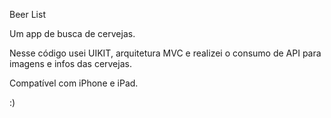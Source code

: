 Beer List

Um app de busca de cervejas.

Nesse código usei UIKIT, arquitetura MVC e realizei o consumo de API para imagens e infos das cervejas.

Compatível com iPhone e iPad.

:)

